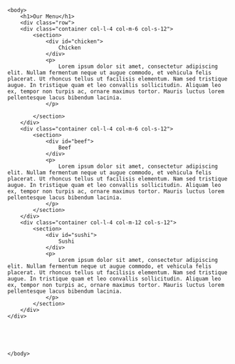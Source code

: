 <!DOCTYPE html>
<html>
	<head>
		<meta charset="utf-8">
		<meta name="viewport" content="width=device-width, initial-scale=1">
		<link rel="stylesheet" type="text/css" href="css/styles.css">
		<title>Module 2 Solution</title>
	</head>

    <body>
    	<h1>Our Menu</h1>
    	<div class="row">
    	<div class="container col-l-4 col-m-6 col-s-12">
    		<section>
    			<div id="chicken">
    				Chicken
    			</div>
    			<p>
    				Lorem ipsum dolor sit amet, consectetur adipiscing elit. Nullam fermentum neque ut augue commodo, et vehicula felis placerat. Ut rhoncus tellus ut facilisis elementum. Nam sed tristique augue. In tristique quam et leo convallis sollicitudin. Aliquam leo ex, tempor non turpis ac, ornare maximus tortor. Mauris luctus lorem pellentesque lacus bibendum lacinia.
    			</p>

    		</section>
    	</div>	
    	<div class="container col-l-4 col-m-6 col-s-12">
    		<section>
    			<div id="beef">
    				Beef
    			</div>
    			<p>
    				Lorem ipsum dolor sit amet, consectetur adipiscing elit. Nullam fermentum neque ut augue commodo, et vehicula felis placerat. Ut rhoncus tellus ut facilisis elementum. Nam sed tristique augue. In tristique quam et leo convallis sollicitudin. Aliquam leo ex, tempor non turpis ac, ornare maximus tortor. Mauris luctus lorem pellentesque lacus bibendum lacinia.
    			</p>
    		</section>
    	</div>
    	<div class="container col-l-4 col-m-12 col-s-12">
    		<section>
    			<div id="sushi">
    				Sushi
    			</div>
    			<p>
    				Lorem ipsum dolor sit amet, consectetur adipiscing elit. Nullam fermentum neque ut augue commodo, et vehicula felis placerat. Ut rhoncus tellus ut facilisis elementum. Nam sed tristique augue. In tristique quam et leo convallis sollicitudin. Aliquam leo ex, tempor non turpis ac, ornare maximus tortor. Mauris luctus lorem pellentesque lacus bibendum lacinia.
    			</p>
    		</section>
    	</div>
    </div>
    
    		



    </body>


</html>
